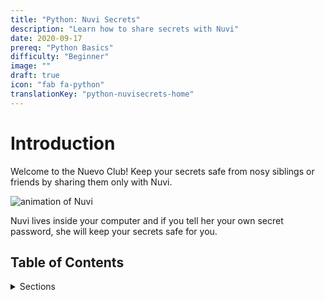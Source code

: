```yaml
---
title: "Python: Nuvi Secrets"
description: "Learn how to share secrets with Nuvi"
date: 2020-09-17
prereq: "Python Basics"
difficulty: "Beginner"
image: ""
draft: true
icon: "fab fa-python"
translationKey: "python-nuvisecrets-home"
---
```


# Introduction

Welcome to the Nuevo Club! Keep your secrets safe from nosy siblings or friends by sharing them only with Nuvi.

![animation of Nuvi](https://giphy.com/gifs/nuevo-nuvi-iFZb6Iye0Oxz9Wx6t4)

Nuvi lives inside your computer and if you tell her your own secret password, she will keep your secrets safe for you.

## Table of Contents
<details>
<summary>Sections</summary>
{{% children %}}
</details>
